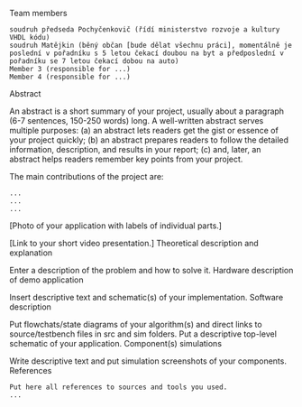 Team members

    soudruh předseda Pochyčenkovič (řídí ministerstvo rozvoje a kultury VHDL kódu)
    soudruh Matějkin (běný občan [bude dělat všechnu práci], momentálně je poslední v pořadníku s 5 letou čekací doubou na byt a předposlední v pořadníku se 7 letou čekací dobou na auto)
    Member 3 (responsible for ...)
    Member 4 (responsible for ...)

Abstract

An abstract is a short summary of your project, usually about a paragraph (6-7 sentences, 150-250 words) long. A well-written abstract serves multiple purposes: (a) an abstract lets readers get the gist or essence of your project quickly; (b) an abstract prepares readers to follow the detailed information, description, and results in your report; (c) and, later, an abstract helps readers remember key points from your project.

The main contributions of the project are:

    ...
    ...
    ...

[Photo of your application with labels of individual parts.]

[Link to your short video presentation.]
Theoretical description and explanation

Enter a description of the problem and how to solve it.
Hardware description of demo application

Insert descriptive text and schematic(s) of your implementation.
Software description

Put flowchats/state diagrams of your algorithm(s) and direct links to source/testbench files in src and sim folders. Put a descriptive top-level schematic of your application.
Component(s) simulations

Write descriptive text and put simulation screenshots of your components.
References

    Put here all references to sources and tools you used.
    ...
